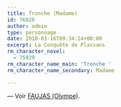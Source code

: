 ```yaml
---
title: Tronche (Madame)
id: 76026
author: admin
type: personnage
date: 2010-03-16T09:34:24+00:00
excerpt: La Conquête de Plassans
rm_character_novel:
  - 75929
rm_character_name_main: 'Tronche '
rm_character_name_secondary: Madame

---
```

— Voir <a href="#/personnage/faujas-olympe/" target="_self">FAUJAS (Olympe)</a>.